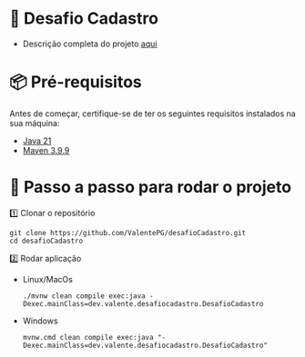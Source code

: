 # 📌 Desafio Cadastro

- Descrição completa do projeto [aqui](https://github.com/karilho/desafioCadastro)

# 📦 Pré-requisitos

Antes de começar, certifique-se de ter os seguintes requisitos instalados na sua máquina:

- [Java 21](https://www.oracle.com/java/technologies/downloads/#java21)  
- [Maven 3.9.9](https://maven.apache.org/download.cgi)

# 🚀 Passo a passo para rodar o projeto

1️⃣ Clonar o repositório

    git clone https://github.com/ValentePG/desafioCadastro.git
    cd desafioCadastro

2️⃣ Rodar aplicação

- Linux/MacOs

      ./mvnw clean compile exec:java -Dexec.mainClass=dev.valente.desafiocadastro.DesafioCadastro

- Windows

      mvnw.cmd clean compile exec:java "-Dexec.mainClass=dev.valente.desafiocadastro.DesafioCadastro"
